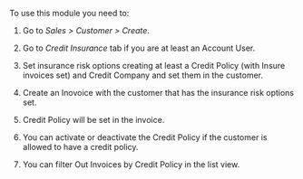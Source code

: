 To use this module you need to:

1.  Go to *Sales \> Customer \> Create*.

2.  Go to *Credit Insurance* tab if you are at least an Account User.

3.  Set insurance risk options creating at least a Credit Policy (with Insure  
    invoices set) and Credit Company and set them in the customer.

4.  Create an Inovoice with the customer that has the insurance risk
    options set.

5.  Credit Policy will be set in the invoice.

6.  You can activate or deactivate the Credit Policy if the customer is
    allowed to have a credit policy.

7.  You can filter Out Invoices by Credit Policy in the list view.
